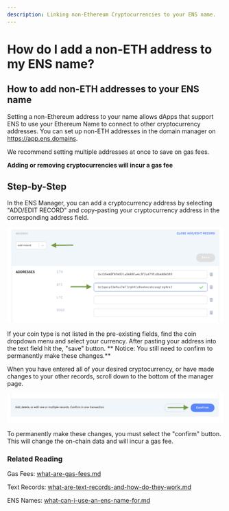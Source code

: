 ```yaml
---
description: Linking non-Ethereum Cryptocurrencies to your ENS name.
---
```


# How do I add a non-ETH address to my ENS name?

## How to add non-ETH addresses to your ENS name&#x20;

Setting a non-Ethereum address to your name allows dApps that support ENS to use your Ethereum Name to connect to other cryptocurrency addresses. You can set up non-ETH addresses in the domain manager on https://app.ens.domains.

We recommend setting multiple addresses at once to save on gas fees.&#x20;

**Adding or removing cryptocurrencies will incur a gas fee**



## Step-by-Step

In the ENS Manager, you can add a cryptocurrency address by selecting "ADD/EDIT RECORD" and copy-pasting your cryptocurrency address in the corresponding address field.



![Add to an existing currency field or select a new field to add.](<../../.gitbook/assets/learn-add-currency.-step1 copy.png>)



If your coin type is not listed in the pre-existing fields, find the coin dropdown menu and select your currency. After pasting your address into the text field hit the, "save" button. \*\* Notice: You still need to confirm to permanently make these changes.\*\*

When you have entered all of your desired cryptocurrency, or have made changes to your other records, scroll down to the bottom of the manager page.



![To finalize your changes, confirm them on-chain.](<../../.gitbook/assets/learn-add-currency-stepfinal (1).png>)



To permanently make these changes, you must select the "confirm" button. This will change the on-chain data and will incur a gas fee.



### Related Reading

Gas Fees: [what-are-gas-fees.md](../wallets/what-are-gas-fees.md "mention")

Text Records: [what-are-text-records-and-how-do-they-work.md](what-are-text-records-and-how-do-they-work.md "mention")

ENS Names: [what-can-i-use-an-ens-name-for.md](../ens-names/using-ens-names/what-can-i-use-an-ens-name-for.md "mention")



